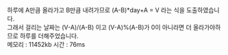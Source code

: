 하루에 A만큼 올라가고 B만큼 내려가므로 (A-B)*day+A = V 라는 식을 도출하였습니다. <br>
그래서 걸리는 날짜는 (V-A)/(A-B) 이고 (V-A)%(A-B)가 0이 아니라면 더 올라가야하므로 하루를 더해주었습니다.<br>
메모리 : 11452kb 시간 : 76ms